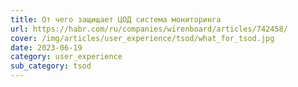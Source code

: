 ```yaml
---
title: От чего защищает ЦОД система мониторинга
url: https://habr.com/ru/companies/wirenboard/articles/742458/
cover: /img/articles/user_experience/tsod/what_for_tsod.jpg
date: 2023-06-19
category: user_experience
sub_category: tsod
---
```

